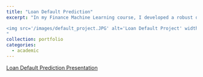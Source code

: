 ```yaml
---
title: "Loan Default Prediction"
excerpt: "In my Finance Machine Learning course, I developed a robust data processing pipeline to clean 1 million rows of real-world loan data and predict probabilities of default for small companies. Through extensive research and experimentation with various models, I determined that XGBoost was the most effective for this task. Additionally, I found that clever feature engineering was particularly crucial for enhancing model predictions. My project was recognized as one of the top 4 performers in a competitive evaluation of all students' projects.

<img src='/images/default_project.JPG' alt='Loan Default Project' width='500' height='500' style='display: block; margin: 0 auto;'>
"
collection: portfolio
categories:
  - academic
---
```


[Loan Default Prediction Presentation](/images/loan_default_prediction_presentation.pdf)
